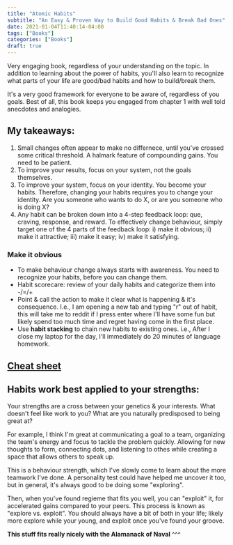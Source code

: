 ```yaml
---
title: "Atomic Habits"
subtitle: "An Easy & Proven Way to Build Good Habits & Break Bad Ones"
date: 2021-01-04T11:40:14-04:00
tags: ["Books"]
categories: ["Books"]
draft: true
---
```


Very engaging book, regardless of your understanding on the topic. In addition to learning about the power of habits, you'll also learn to recognize what parts of your life are good/bad habits and how to build/break them.

It's a very good framework for everyone to be aware of, regardless of you goals. Best of all, this book keeps you engaged from chapter 1 with well told anecdotes and analogies.

## My takeaways:

1. Small changes often appear to make no differnece, until you've crossed some critical threshold. A halmark feature of compounding gains. You need to be patient.
2. To improve your results, focus on your system, not the goals themselves.
3. To improve your system, focus on your identity. You become your habits. Therefore, changing your habits requires you to change your identity. Are you someone who wants to do X, or are you someone who is doing X?
4. Any habit can be broken down into a 4-step feedback loop: que, craving, response, and reward. To effectively change behaviour, simply target one of the 4 parts of the feedback loop: i) make it obvious; ii) make it attractive; iii) make it easy; iv) make it satisfying.

### Make it obvious
* To make behaviour change always starts with awareness. You need to recognize your habits, before you can change them.
* Habit scorecare: review of your daily habits and categorize them into -/=/+
* Point & call the action to make it clear what is happening & it's consequence. I.e., I am opening a new tab and typing "r" out of habit, this will take me to reddit if I press enter where I'll have some fun but likely spend too much time and regret having come in the first place.
* Use **habit stacking** to chain new habits to existing ones. i.e., After I close my laptop for the day, I'll immediately do 20 minutes of language homework.


## [Cheat sheet](https://s3.amazonaws.com/jamesclear/Atomic+Habits/Habits+Cheat+Sheet.pdf)


## Habits work best applied to your strengths:
Your strengths are a cross between your genetics & your interests. What doesn't feel like work to you? What are you naturally predisposed to being great at?

For example, I think I'm great at communicating a goal to a team, organizing the team's energy and focus to tackle the problem quickly. Allowing for new thoughts to form, connecting dots, and listening to othes while creating a space that allows others to speak up.

This is a behaviour strength, which I've slowly come to learn about the more teamwork I've done. A personality test could have helped me uncover it too, but in general, it's always good to be doing some "exploring".

Then, when you've found regieme that fits you well, you can "exploit" it, for accelerated gains compared to your peers. This process is known as "explore vs. exploit". You should always have a bit of both in your life; likely more explore while your young, and exploit once you've found your groove.

**This stuff fits really nicely with the Alamanack of Naval** ^^^
